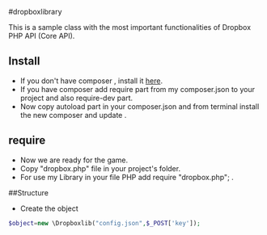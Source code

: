 #dropboxlibrary

This is a sample class with the most important functionalities of Dropbox PHP API (Core API).


## Install

* If you don't have composer , install it [here](https://getcomposer.org/doc/00-intro.md#installation-linux-unix-osx).
* If you have composer add require part from my composer.json to your project and also require-dev part.
* Now copy autoload part in your composer.json and from terminal install the new composer and update .

## require

* Now we are ready for the game.
* Copy "dropbox.php" file in your project's folder.
* For use my Library in your file PHP add require "dropbox.php"; .


##Structure

* Create the object 
```php
$object=new \Dropboxlib("config.json",$_POST['key']);
```



